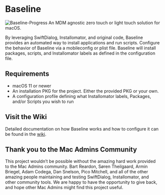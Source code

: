 # Baseline
![Baseline-Progress](https://user-images.githubusercontent.com/106293503/215353375-baee3354-9cf8-463b-b92d-65fde266498c.png)
An MDM agnostic zero touch or light touch solution for macOS. 

By leveraging SwiftDialog, Installomator, and original code, Baseline provides an automated way to install applications and run scripts. Configure the behavior of Baseline via a mobileconfig or plist file. Baseline will install packages, scripts, and Installomator labels as defined in the configuration file.

## Requirements
- macOS 11 or newer
- An installation PKG for the project. Either the provided PKG or your own.
- A configuration profile defining what Installomator labels, Packages, and/or Scripts you wish to run

## Visit the Wiki
Detailed documentation on how Baseline works and how to configure it can be found in the [wiki](https://github.com/SecondSonConsulting/Baseline/wiki).

## Thank you to the Mac Admins Community
This project wouldn’t be possible without the amazing hard work provided to the Mac Admins community. Bart Reardon, Søren Theilgaard, Armin Briegel, Adam Codega, Dan Snelson, Pico Mitchell, and all of the other amazing people maintaining and testing SwiftDialog, Installomator, and other community tools.
We are happy to have the opportunity to give back, and hope other Mac Admins might find this project useful.
